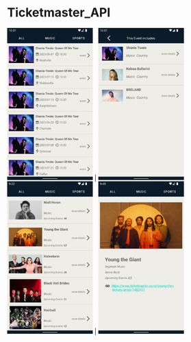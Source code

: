 # Ticketmaster_API
<img src="image/Screenshot_01.png" alt="drawing" width="200"/> | <img src="image/Screenshot_02.png" alt="drawing" width="200"/>
<img src="image/Screenshot_03.png" alt="drawing" width="200"/> | <img src="image/Screenshot_04.png" alt="drawing" width="200"/>

